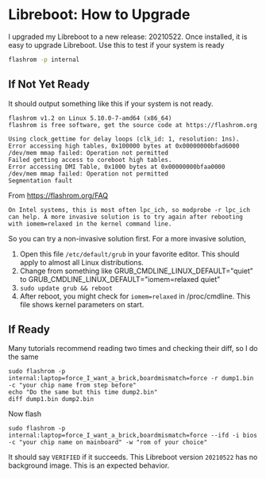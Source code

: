 # Libreboot: How to Upgrade

I upgraded my Libreboot to a new release: 20210522. Once installed, it is easy to upgrade Libreboot. Use this to test if your system is ready

```bash
flashrom -p internal
```

## If Not Yet Ready

It should output something like this if your system is not ready.

```
flashrom v1.2 on Linux 5.10.0-7-amd64 (x86_64)
flashrom is free software, get the source code at https://flashrom.org

Using clock_gettime for delay loops (clk_id: 1, resolution: 1ns).
Error accessing high tables, 0x100000 bytes at 0x00000000bfad6000
/dev/mem mmap failed: Operation not permitted
Failed getting access to coreboot high tables.
Error accessing DMI Table, 0x1000 bytes at 0x00000000bfaa0000
/dev/mem mmap failed: Operation not permitted
Segmentation fault
```

From https://flashrom.org/FAQ

```
On Intel systems, this is most often lpc_ich, so modprobe -r lpc_ich can help. A more invasive solution is to try again after rebooting with iomem=relaxed in the kernel command line.
```

So you can try a non-invasive solution first. For a more invasive solution,

1. Open this file `/etc/default/grub` in your favorite editor. This should apply to almost all Linux distributions.
1. Change from something like GRUB_CMDLINE_LINUX_DEFAULT="quiet" to GRUB_CMDLINE_LINUX_DEFAULT="iomem=relaxed quiet"
1. `sudo update grub && reboot`
1. After reboot, you might check for `iomem=relaxed` in /proc/cmdline. This file shows kernel parameters on start.

## If Ready

Many tutorials recommend reading two times and checking their diff, so I do the same

```
sudo flashrom -p internal:laptop=force_I_want_a_brick,boardmismatch=force -r dump1.bin -c "your chip name from step before"
echo "Do the same but this time dump2.bin"
diff dump1.bin dump2.bin
```

Now flash

```
sudo flashrom -p internal:laptop=force_I_want_a_brick,boardmismatch=force --ifd -i bios -c "your chip name on mainboard" -w "rom of your choice"
```

It should say `VERIFIED` if it succeeds. This Libreboot version `20210522` has no background image. This is an expected behavior.
